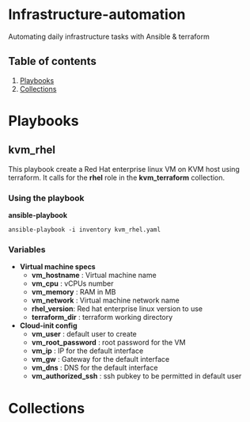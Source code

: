 # Infrastructure-automation
 Automating daily infrastructure tasks with Ansible & terraform
## Table of contents
1. [Playbooks](#Playbooks)
2. [Collections](#Collections)

# Playbooks
## **kvm_rhel**
This playbook create a Red Hat enterprise linux VM on KVM host using terraform.
It calls for the **rhel** role in the **kvm_terraform** collection.
### Using the playbook
**ansible-playbook**
```
ansible-playbook -i inventory kvm_rhel.yaml
```
### Variables
- **Virtual machine specs**
  - **vm_hostname** : Virtual machine name
  - **vm_cpu** : vCPUs number
  - **vm_memory** : RAM in MB
  - **vm_network** : Virtual machine network name
  - **rhel_version**: Red hat enterprise linux version to use
  - **terraform_dir** : terraform working directory
- **Cloud-init config**
  - **vm_user** : default user to create
  - **vm_root_password** : root password for the VM
  - **vm_ip** : IP for the default interface
  - **vm_gw** : Gateway for the default interface
  - **vm_dns** : DNS for the default interface
  - **vm_authorized_ssh** : ssh pubkey to be permitted in default user
# Collections
